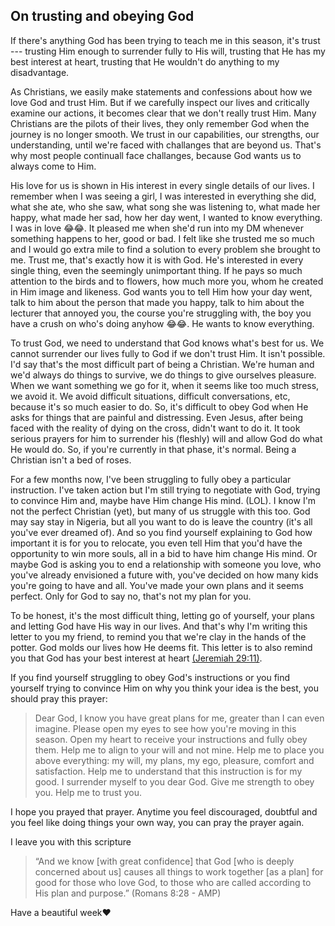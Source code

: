## On trusting and obeying God
If there's anything God has been trying to teach me in this season, it's trust --- trusting Him enough to surrender fully to His will, trusting that He has my best interest at heart, trusting that He wouldn't do anything to my disadvantage.

As Christians, we easily make statements and confessions about how we love God and trust Him. But if we carefully inspect our lives and critically examine our actions, it becomes clear that we don't really trust Him. Many Christians are the pilots of their lives, they only remember God when the journey is no longer smooth. We trust in our capabilities, our strengths, our understanding, until we're faced with challanges that are beyond us. That's why most people continuall face challanges, because God wants us to always come to Him.

His love for us is shown in His interest in every single details of our lives. I remember when I was seeing a girl, I was interested in everything she did, what she ate, who she saw, what song she was listening to, what made her happy, what made her sad, how her day went, I wanted to know everything. I was in love 😂😂. It pleased me when she'd run into my DM whenever something happens to her, good or bad. I felt like she trusted me so much and I would go extra mile to find a solution to every problem she brought to me. Trust me, that's exactly how it is with God. He's interested in every single thing, even the seemingly unimportant thing. If he pays so much attention to the birds and to flowers, how much more you, whom he created in Him image and likeness. God wants you to tell Him how your day went, talk to him about the person that made you happy, talk to him about the lecturer that annoyed you, the course you're struggling with, the boy you have a crush on who's doing anyhow 😂😂. He wants to know everything.

To trust God, we need to understand that God knows what's best for us. We cannot surrender our lives fully to God if we don't trust Him. It isn't possible. I'd say that's the most difficult part of being a Christian. We're human and we'd always do things to survive, we do things to give ourselves pleasure. When we want something we go for it, when it seems like too much stress, we avoid it. We avoid difficult situations, difficult conversations, etc, because it's so much easier to do. So, it's difficult to obey God when He asks for things that are painful and distressing. Even Jesus, after being faced with the reality of dying on the cross, didn't want to do it. It took serious prayers for him to surrender his (fleshly) will and allow God do what He would do. So, if you're currently in that phase, it's normal. Being a Christian isn't a bed of roses.

For a few months now, I've been struggling to fully obey a particular instruction. I've taken action but I'm still trying to negotiate with God, trying to convince Him and, maybe have Him change His mind. (LOL). I know I'm not the perfect Christian (yet), but many of us struggle with this too. God may say stay in Nigeria, but all you want to do is leave the country (it's all you've ever dreamed of). And so you find yourself explaining to God how important it is for you to relocate, you even tell Him that you'd have the opportunity to win more souls, all in a bid to have him change His mind. Or maybe God is asking you to end a relationship with someone you love, who you've already envisioned a future with, you've decided on how many kids you're going to have and all. You've made your own plans and it seems perfect. Only for God to say no, that's not my plan for you. 

To be honest, it's the most difficult thing, letting go of yourself, your plans and letting God have His way in our lives. And that's why I'm writing this letter to you my friend, to remind you that we're clay in the hands of the potter. God molds our lives how He deems fit. This letter is to also remind you that God has your best interest at heart [(Jeremiah 29:11)](https://www.biblegateway.com/passage/?search=Jeremiah%2029%3A11&version=NIV). 

If you find yourself struggling to obey God's instructions or you find yourself trying to convince Him on why you think your idea is the best, you should pray this prayer:

> Dear God, I know you have great plans for me, greater than I can even imagine. Please open my eyes to see how you're moving in this season. Open my heart to receive your instructions and fully obey them. Help me to align to your will and not mine. Help me to place you above everything: my will, my plans, my ego, pleasure, comfort and satisfaction. Help me to understand that this instruction is for my good. I surrender myself to you dear God. Give me strength to obey you. Help me to trust you. 

I hope you prayed that prayer. Anytime you feel discouraged, doubtful and you feel like doing things your own way, you can pray the prayer again.

I leave you with this scripture
>“And we know [with great confidence] that God [who is deeply concerned about us] causes all things to work together [as a plan] for good for those who love God, to those who are called according to His plan and purpose.” (Romans 8:28 - AMP)

Have a beautiful week❤️